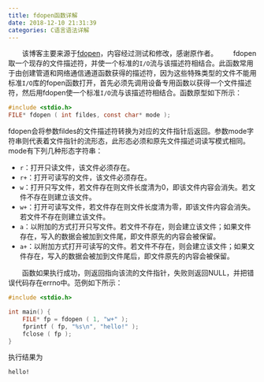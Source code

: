 ```yaml
---
title: fdopen函数详解
date: 2018-12-10 21:31:39
categories: C语言语法详解
---
```

&emsp;&emsp;该博客主要来源于[fdopen](https://baike.baidu.com/item/fdopen)，内容经过测试和修改，感谢原作者。
&emsp;&emsp;fdopen取一个现存的文件描述符，并使一个标准的`I/O`流与该描述符相结合。此函数常用于由创建管道和网络通信通道函数获得的描述符，因为这些特殊类型的文件不能用标准`I/O`库的fopen函数打开，首先必须先调用设备专用函数以获得一个文件描述符，然后用fdopen使一个标准`I/O`流与该描述符相结合。函数原型如下所示：

``` c
#include <stdio.h>
FILE* fdopen ( int fildes, const char* mode );
```

fdopen会将参数fildes的文件描述符转换为对应的文件指针后返回。参数mode字符串则代表着文件指针的流形态，此形态必须和原先文件描述词读写模式相同。mode有下列几种形态字符串：

- `r`：打开只读文件，该文件必须存在。
- `r+`：打开可读写的文件，该文件必须存在。
- `w`：打开只写文件，若文件存在则文件长度清为0，即该文件内容会消失。若文件不存在则建立该文件。
- `w+`：打开可读写文件，若文件存在则文件长度清为零，即该文件内容会消失。若文件不存在则建立该文件。
- `a`：以附加的方式打开只写文件。若文件不存在，则会建立该文件；如果文件存在，写入的数据会被加到文件尾，即文件原先的内容会被保留。
- `a+`：以附加方式打开可读写的文件。若文件不存在，则会建立该文件；如果文件存在，写入的数据会被加到文件尾后，即文件原先的内容会被保留。

&emsp;&emsp;函数如果执行成功，则返回指向该流的文件指针，失败则返回NULL，并把错误代码存在errno中。范例如下所示：

``` c
#include <stdio.h>

int main() {
    FILE* fp = fdopen ( 1, "w+" );
    fprintf ( fp, "%s\n", "hello!" );
    fclose ( fp );
}
```

执行结果为

``` bash
hello!
```